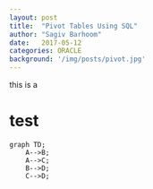 ```yaml
---
layout: post
title:  "Pivot Tables Using SQL"
author: "Sagiv Barhoom"
date:   2017-05-12
categories: ORACLE 
background: '/img/posts/pivot.jpg'
---
```


this is a
# test
```mermaid
graph TD;
    A-->B;
    A-->C;
    B-->D;
    C-->D;
```

